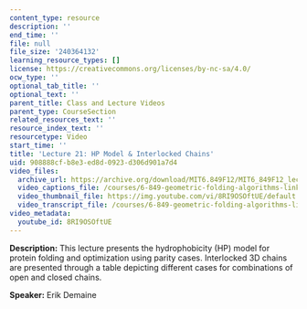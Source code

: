 ```yaml
---
content_type: resource
description: ''
end_time: ''
file: null
file_size: '240364132'
learning_resource_types: []
license: https://creativecommons.org/licenses/by-nc-sa/4.0/
ocw_type: ''
optional_tab_title: ''
optional_text: ''
parent_title: Class and Lecture Videos
parent_type: CourseSection
related_resources_text: ''
resource_index_text: ''
resourcetype: Video
start_time: ''
title: 'Lecture 21: HP Model & Interlocked Chains'
uid: 908888cf-b8e3-ed8d-0923-d306d901a7d4
video_files:
  archive_url: https://archive.org/download/MIT6.849F12/MIT6_849F12_lec21_300k.mp4
  video_captions_file: /courses/6-849-geometric-folding-algorithms-linkages-origami-polyhedra-fall-2012/531c9490963553a3b7800c07167ea7b8_8RI9OSOftUE.vtt
  video_thumbnail_file: https://img.youtube.com/vi/8RI9OSOftUE/default.jpg
  video_transcript_file: /courses/6-849-geometric-folding-algorithms-linkages-origami-polyhedra-fall-2012/8dcb8a6d0f0df61f06e60bd400b6c1a9_8RI9OSOftUE.pdf
video_metadata:
  youtube_id: 8RI9OSOftUE
---
```


**Description:** This lecture presents the hydrophobicity (HP) model for protein folding and optimization using parity cases. Interlocked 3D chains are presented through a table depicting different cases for combinations of open and closed chains.

**Speaker:** Erik Demaine

